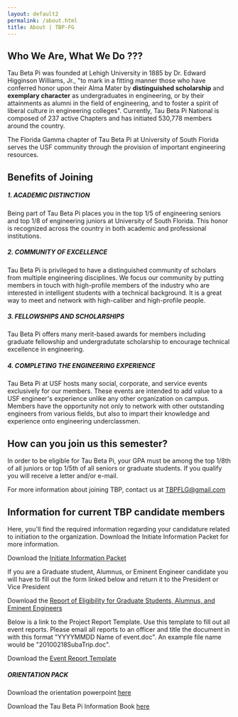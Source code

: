 ```yaml
---
layout: default2
permalink: /about.html
title: About | TBP-FG
---
```


## Who We Are, What We Do ???

Tau Beta Pi was founded at Lehigh University in 1885 by Dr. Edward Higginson Williams, Jr., "to mark in a fitting manner those who have conferred honor upon their Alma Mater by **distinguished scholarship** and **exemplary character** as undergraduates in engineering, or by their attainments as alumni in the field of engineering, and to foster a spirit of liberal culture in engineering colleges". Currently, Tau Beta Pi National is composed of 237 active Chapters and has initiated 530,778 members around the country.

The Florida Gamma chapter of Tau Beta Pi at University of South Florida serves the USF community through the provision of important engineering resources.


## Benefits of Joining

##### 1\. ACADEMIC DISTINCTION

Being part of Tau Beta Pi places you in the top 1/5 of engineering seniors and top 1/8 of engineering juniors at University of South Florida. This honor is recognized across the country in both academic and professional institutions.

##### 2\. COMMUNITY OF EXCELLENCE

Tau Beta Pi is privileged to have a distinguished community of scholars from multiple engineering disciplines. We focus our community by putting members in touch with high-profile members of the industry who are interested in intelligent students with a technical background. It is a great way to meet and network with high-caliber and high-profile people.

##### 3\. FELLOWSHIPS AND SCHOLARSHIPS

Tau Beta Pi offers many merit-based awards for members including graduate fellowship and undergradutate scholarship to encourage technical excellence in engineering.

##### 4\. COMPLETING THE ENGINEERING EXPERIENCE

Tau Beta Pi at USF hosts many social, corporate, and service events exclusively for our members. These events are intended to add value to a USF engineer's experience unlike any other organization on campus. Members have the opportunity not only to network with other outstanding engineers from various fields, but also to impart their knowledge and experience onto engineering underclassmen.


## How can you join us this semester?

In order to be eligible for Tau Beta Pi, your GPA must be among the top 1/8th of all juniors or top 1/5th of all seniors or graduate students. If you qualify you will receive a letter and/or e-mail.

For more information about joining TBP, contact us at [TBPFLG@gmail.com](mailto:TBPFLG@gmail.com)


## Information for current TBP candidate members

Here, you'll find the required information regarding your candidature related to initiation to the organization. Download the Initiate Information Packet for more information.

Download the [Initiate Information Packet](files/TBP_Initiate_Pack.pdf)

If you are a Graduate student, Alumnus, or Eminent Engineer candidate you will have to fill out the form linked below and return it to the President or Vice President

Download the [Report of Eligibility for Graduate Students, Alumnus, and Eminent Engineers](files/SectionEligibility.pdf)

Below is a link to the Project Report Template. Use this template to fill out all event reports. Please email all reports to an officer and title the document in with this format "YYYYMMDD Name of event.doc". An example file name would be "20100218SubaTrip.doc".

Download the [Event Report Template](files/FLGammaProjectReport.doc)

##### ORIENTATION PACK

Download the orientation powerpoint [here](files/Orientation_Slides_PowerPoint.ppt)

Download the Tau Beta Pi Information Book [here](http://www.tbp.org/pages/About/InformationBook/InfoBook.pdf)
